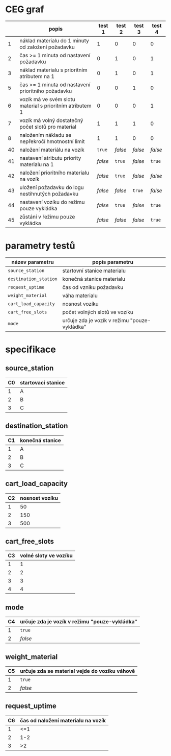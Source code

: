 # CEG graf
| | popis | test 1 | test 2 | test 3 | test 4 |
| --- | --- | --- | --- | --- | --- |
| 1 | náklad materialu do 1 minuty od založení požadavku | 1 | 0 | 0 | 0 |
| 2 | čas >= 1 minuta od nastavení požadavku | 0 | 1 | 0 | 1 |
| 3 | náklad materialu s prioritním atributem na 1 | 0 | 1 | 0 | 1 |
| 5 | čas >= 1 minuta od nastavení prioritního požadavku | 0 | 0 | 1 | 0 |
| 6 | vozík má ve svém slotu material s prioritním atributem 1 | 0 | 0 | 0 | 1 |
| 7 | vozík má volný dostatečný počet slotů pro material | 1 | 1 | 1 | 0 |
| 8 | naložením nákladu se nepřekročí hmotnostní limit | 1 | 1 | 0 | 0 |
| 40 | naložení materiálu na vozík | `true` | *false* | *false* | *false* |
| 41 | nastavení atributu priority materialu na 1 | *false* | `true` | *false* | `true` |
| 42 | naložení prioritního materialu na vozík | *false* | `true` | *false* | *false* |
| 43 | uložení požadavku do logu nestihnutých požadavku | *false* | *false* | `true` | *false* |
| 44 | nastavení vozíku do režimu pouze vykládka | *false* | `true` | *false* | `true` |
| 45 | zůstání v řežimu pouze vykládka | *false* | *false* | *false* | `true` |

# parametry testů

| název parametru | popis parametru |
| --- | --- |
| `source_station` | startovní stanice materialu |
| `destination_station` | konečná stanice materialu |
| `request_uptime` | čas od vzniku požadavku |
| `weight_material` | váha materialu |
| `cart_load_capacity` | nosnost vozíku |
| `cart_free_slots` | počet volných slotů ve vozíku |
| `mode` | určuje zda je vozík v režimu "pouze-vykládka" |

# specifikace

## source_station
| C0 | startovaci stanice |
| --- | --- |
| 1 | A |
| 2 | B |
| 3 | C |

## destination_station
| C1 | konečná stanice |
| --- | --- |
| 1 | A |
| 2 | B |
| 3 | C |

## cart_load_capacity
| C2 | nosnost vozíku |
| --- | --- |
| 1 | 50 |
| 2 | 150 |
| 3 | 500 |

## cart_free_slots
| C3 | volné sloty ve vozíku |
| --- | --- |
| 1 | 1 |
| 2 | 2 |
| 3 | 3 | 
| 4 | 4 | 

## mode
| C4 | určuje zda je vozík v režimu "pouze-vykládka" |
| --- | --- | 
| 1 | `true` |
| 2 | *false* |

## weight_material
| C5 | určuje zda se material vejde do vozíku váhově |
| --- | --- |
| 1 | `true` |
| 2 | *false* |

## request_uptime
| C6 | čas od naložení materialu na vozík |
| --- | --- |
| 1 | <=1 |
| 2 | 1-2 |
| 3 | >2 |